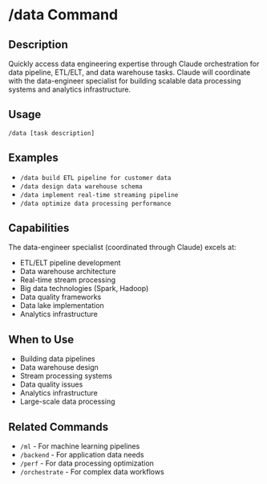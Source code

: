 # /data Command

## Description
Quickly access data engineering expertise through Claude orchestration for data pipeline, ETL/ELT, and data warehouse tasks. Claude will coordinate with the data-engineer specialist for building scalable data processing systems and analytics infrastructure.

## Usage
```
/data [task description]
```

## Examples
- `/data build ETL pipeline for customer data`
- `/data design data warehouse schema`
- `/data implement real-time streaming pipeline`
- `/data optimize data processing performance`

## Capabilities
The data-engineer specialist (coordinated through Claude) excels at:
- ETL/ELT pipeline development
- Data warehouse architecture
- Real-time stream processing
- Big data technologies (Spark, Hadoop)
- Data quality frameworks
- Data lake implementation
- Analytics infrastructure

## When to Use
- Building data pipelines
- Data warehouse design
- Stream processing systems
- Data quality issues
- Analytics infrastructure
- Large-scale data processing

## Related Commands
- `/ml` - For machine learning pipelines
- `/backend` - For application data needs
- `/perf` - For data processing optimization
- `/orchestrate` - For complex data workflows